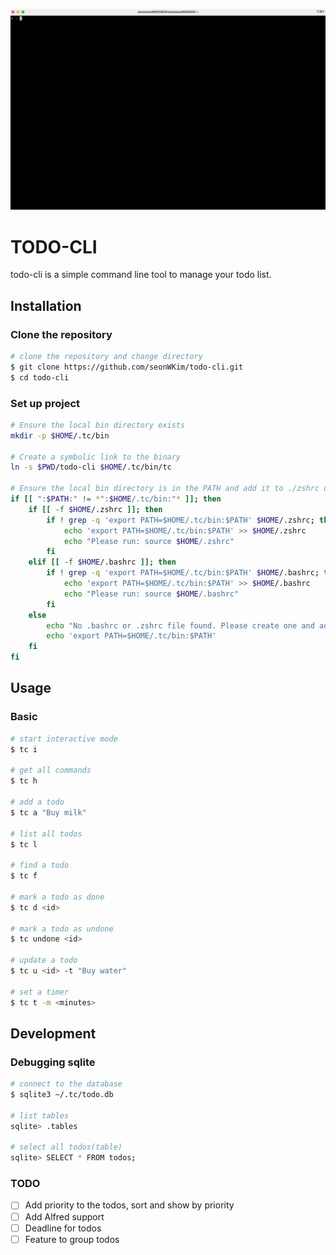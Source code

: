 ![Demo](tc.gif)

# TODO-CLI 

todo-cli is a simple command line tool to manage your todo list. 

## Installation 
  
### Clone the repository
```bash
# clone the repository and change directory  
$ git clone https://github.com/seonWKim/todo-cli.git 
$ cd todo-cli 
```

### Set up project 
```bash
# Ensure the local bin directory exists
mkdir -p $HOME/.tc/bin

# Create a symbolic link to the binary
ln -s $PWD/todo-cli $HOME/.tc/bin/tc

# Ensure the local bin directory is in the PATH and add it to ./zshrc or ./bashrc
if [[ ":$PATH:" != *":$HOME/.tc/bin:"* ]]; then
    if [[ -f $HOME/.zshrc ]]; then
        if ! grep -q 'export PATH=$HOME/.tc/bin:$PATH' $HOME/.zshrc; then
            echo 'export PATH=$HOME/.tc/bin:$PATH' >> $HOME/.zshrc
            echo "Please run: source $HOME/.zshrc"
        fi
    elif [[ -f $HOME/.bashrc ]]; then
        if ! grep -q 'export PATH=$HOME/.tc/bin:$PATH' $HOME/.bashrc; then
            echo 'export PATH=$HOME/.tc/bin:$PATH' >> $HOME/.bashrc
            echo "Please run: source $HOME/.bashrc"
        fi
    else
        echo "No .bashrc or .zshrc file found. Please create one and add the following line:"
        echo 'export PATH=$HOME/.tc/bin:$PATH'
    fi
fi
```
                    
## Usage 
                
### Basic 
```bash
# start interactive mode   
$ tc i 

# get all commands 
$ tc h 

# add a todo 
$ tc a "Buy milk"

# list all todos
$ tc l 

# find a todo
$ tc f

# mark a todo as done
$ tc d <id>

# mark a todo as undone
$ tc undone <id>

# update a todo
$ tc u <id> -t "Buy water"

# set a timer
$ tc t -m <minutes>      
``` 

## Development 

### Debugging sqlite  
```bash
# connect to the database 
$ sqlite3 ~/.tc/todo.db

# list tables 
sqlite> .tables 

# select all todos(table)  
sqlite> SELECT * FROM todos;  
```

### TODO 
- [ ] Add priority to the todos, sort and show by priority
- [ ] Add Alfred support 
- [ ] Deadline for todos 
- [ ] Feature to group todos 
